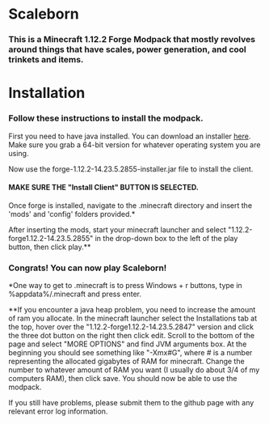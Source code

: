 # Scaleborn
### This is a Minecraft 1.12.2 Forge Modpack that mostly revolves around things that have scales, power generation, and cool trinkets and items.
# Installation
### Follow these instructions to install the modpack.

First you need to have java installed. You can download an installer [here](https://www.java.com/en/download/manual.jsp). Make sure you grab a 64-bit version for whatever operating system you are using.

Now use the forge-1.12.2-14.23.5.2855-installer.jar file to install the client.
#### MAKE SURE THE "Install Client" BUTTON IS SELECTED.

Once forge is installed, navigate to the .minecraft directory and insert the 'mods' and 'config' folders provided.*

After inserting the mods, start your minecraft launcher and select "1.12.2-forge1.12.2-14.23.5.2855" in the drop-down box to the left of the play button, then click play.**

### Congrats! You can now play Scaleborn!


*One way to get to .minecraft is to press Windows + r buttons, type in
%appdata%/.minecraft and press enter.

**If you encounter a java heap problem, you need to increase the amount of ram you allocate. In the minecraft launcher select the Installations tab at the top, hover over the "1.12.2-forge1.12.2-14.23.5.2847" version and click the three dot button on the right then click edit. Scroll to the bottom of the page and select "MORE OPTIONS" and find JVM arguments box. At the beginning you should see something like "-Xmx#G", where # is a number representing the allocated gigabytes of RAM for minecraft. Change the number to whatever amount of RAM you want (I usually do about 3/4 of my computers RAM), then click save. You should now be able to use the modpack.

If you still have problems, please submit them to the github page with any relevant
error log information.
